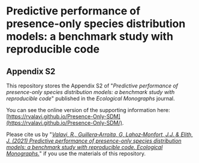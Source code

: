# Predictive performance of presence-only species distribution models: a benchmark study with reproducible code
## Appendix S2

This repository stores the Appendix S2 of "*Predictive performance of presence-only species distribution models: a benchmark study with reproducible code*" published in the *Ecological Monographs* journal.

You can see the online version of the supporting information here: [https://rvalavi.github.io/Presence-Only-SDM](https://rvalavi.github.io/Presence-Only-SDM/).


Please cite us by "*[Valavi, R., Guillera‐Arroita, G, Lahoz‐Monfort, J.J. & Elith, J. (2021) Predictive performance of presence-only species distribution models: a benchmark study with reproducible code. Ecological Monographs.](https://doi.org/10.1002/ecm.1486)*" if you use the materials of this repository.